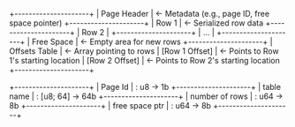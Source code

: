 +---------------------+
| Page Header         |  <- Metadata (e.g., page ID, free space pointer)
+---------------------+
| Row 1               |  <- Serialized row data
+---------------------+
| Row 2               |
+---------------------+
| ...                 |
+---------------------+
| Free Space          |  <- Empty area for new rows
+---------------------+
| Offsets Table       |  <- Array pointing to rows
| [Row 1 Offset]      |  <- Points to Row 1's starting location
| [Row 2 Offset]      |  <- Points to Row 2's starting location
+---------------------+


+---------------------+
| Page Id             | : u8 -> 1b
+---------------------+
| table name          | : [u8; 64] -> 64b
+---------------------+
| number of rows      | : u64 -> 8b
+---------------------+
| free space ptr      | : u64 -> 8b
+---------------------+
